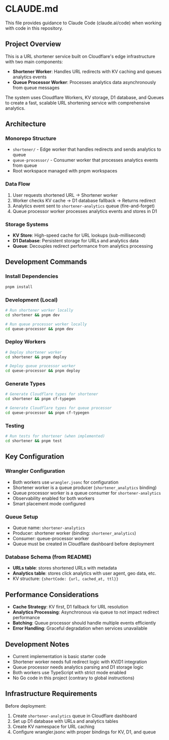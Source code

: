 # CLAUDE.md

This file provides guidance to Claude Code (claude.ai/code) when working with code in this repository.

## Project Overview

This is a URL shortener service built on Cloudflare's edge infrastructure with two main components:
- **Shortener Worker**: Handles URL redirects with KV caching and queues analytics events
- **Queue Processor Worker**: Processes analytics data asynchronously from queue messages

The system uses Cloudflare Workers, KV storage, D1 database, and Queues to create a fast, scalable URL shortening service with comprehensive analytics.

## Architecture

### Monorepo Structure
- `shortener/` - Edge worker that handles redirects and sends analytics to queue
- `queue-processor/` - Consumer worker that processes analytics events from queue
- Root workspace managed with pnpm workspaces

### Data Flow
1. User requests shortened URL → Shortener worker
2. Worker checks KV cache → D1 database fallback → Returns redirect
3. Analytics event sent to `shortener-analytics` queue (fire-and-forget)
4. Queue processor worker processes analytics events and stores in D1

### Storage Systems
- **KV Store**: High-speed cache for URL lookups (sub-millisecond)
- **D1 Database**: Persistent storage for URLs and analytics data
- **Queue**: Decouples redirect performance from analytics processing

## Development Commands

### Install Dependencies
```bash
pnpm install
```

### Development (Local)
```bash
# Run shortener worker locally
cd shortener && pnpm dev

# Run queue processor worker locally  
cd queue-processor && pnpm dev
```

### Deploy Workers
```bash
# Deploy shortener worker
cd shortener && pnpm deploy

# Deploy queue processor worker
cd queue-processor && pnpm deploy
```

### Generate Types
```bash
# Generate Cloudflare types for shortener
cd shortener && pnpm cf-typegen

# Generate Cloudflare types for queue processor
cd queue-processor && pnpm cf-typegen
```

### Testing
```bash
# Run tests for shortener (when implemented)
cd shortener && pnpm test
```

## Key Configuration

### Wrangler Configuration
- Both workers use `wrangler.jsonc` for configuration
- Shortener worker is a queue producer (`shortener_analytics` binding)
- Queue processor worker is a queue consumer for `shortener-analytics`
- Observability enabled for both workers
- Smart placement mode configured

### Queue Setup
- Queue name: `shortener-analytics`
- Producer: shortener worker (binding: `shortener_analytics`)
- Consumer: queue-processor worker
- Queue must be created in Cloudflare dashboard before deployment

### Database Schema (from README)
- **URLs table**: stores shortened URLs with metadata
- **Analytics table**: stores click analytics with user agent, geo data, etc.
- KV structure: `{shortCode: {url, cached_at, ttl}}`

## Performance Considerations

- **Cache Strategy**: KV first, D1 fallback for URL resolution
- **Analytics Processing**: Asynchronous via queue to not impact redirect performance
- **Batching**: Queue processor should handle multiple events efficiently
- **Error Handling**: Graceful degradation when services unavailable

## Development Notes

- Current implementation is basic starter code
- Shortener worker needs full redirect logic with KV/D1 integration
- Queue processor needs analytics parsing and D1 storage logic
- Both workers use TypeScript with strict mode enabled
- No Go code in this project (contrary to global instructions)

## Infrastructure Requirements

Before deployment:
1. Create `shortener-analytics` queue in Cloudflare dashboard
2. Set up D1 database with URLs and analytics tables
3. Create KV namespace for URL caching
4. Configure wrangler.jsonc with proper bindings for KV, D1, and queue